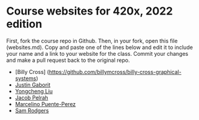 # Course websites for 420x, 2022 edition
First, fork the course repo in Github. Then, in your fork, open this file (websites.md). Copy and paste one of the lines below and edit it to include your name and a link to your website for the class. Commit your changes and make a pull request back to the original repo.

- [Billy Cross] (https://github.com/billymcross/billy-cross-graphical-systems)
- [Justin Gaborit](https://justin-gaborit.github.io/Justins-Graphics-Assignments/)
- [Yongcheng Liu](https://github.com/wDANDANw/CS-420X-) 
- [Jacob Pelrah](https://github.com/JakePelrah/IMGD-CS-420x-Projects)
- [Marcelino Puente-Perez](https://github.com/marzpuente/mjpuenteperez420X/blob/main/README.md)
- [Sam Rodgers](https://github.com/samuelrodgers/CS420X_Sam_Rodgers)
